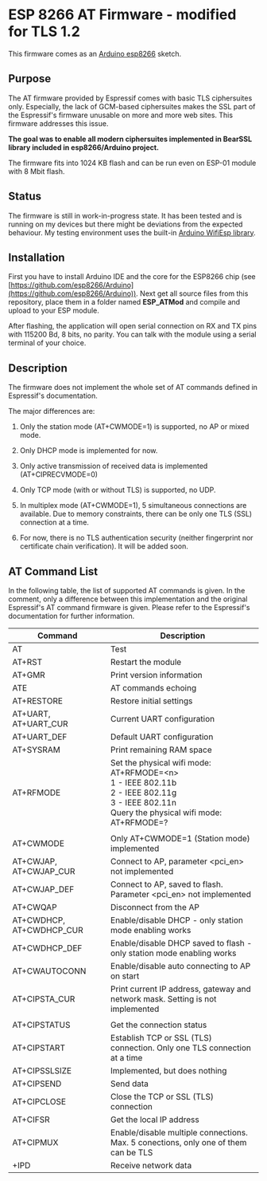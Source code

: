 # ESP 8266 AT Firmware - modified for TLS 1.2

This firmware comes as an [Arduino esp8266](https://github.com/esp8266/Arduino) sketch.

## Purpose

The AT firmware provided by Espressif comes with basic TLS ciphersuites only. Especially, the lack of GCM-based ciphersuites makes the SSL part of the Espressif's firmware unusable on more and more web sites. This firmware addresses this issue.

**The goal was to enable all modern ciphersuites implemented in BearSSL library included in esp8266/Arduino project.**

The firmware fits into 1024 KB flash and can be run even on ESP-01 module with 8 Mbit flash.

## Status

The firmware is still in work-in-progress state. It has been tested and is running on my devices but there might be deviations from the expected behaviour.
My testing environment uses the built-in [Arduino WifiEsp library](https://github.com/bportaluri/WiFiEsp).

## Installation

First you have to install Arduino IDE and the core for the ESP8266 chip (see [https://github.com/esp8266/Arduino](https://github.com/esp8266/Arduino)).
Next get all source files from this repository, place them in a folder named **ESP_ATMod** and compile and upload to your ESP module.

After flashing, the application will open serial connection on RX and TX pins with 115200 Bd, 8 bits, no parity. You can talk with the module using a serial terminal of your choice.

## Description

The firmware does not implement the whole set of AT commands defined in Espressif's documentation.

The major differences are:

1. Only the station mode (AT+CWMODE=1) is supported, no AP or mixed mode.

2. Only DHCP mode is implemented for now.

3. Only active transmission of received data is implemented (AT+CIPRECVMODE=0)

4. Only TCP mode (with or without TLS) is supported, no UDP.

5. In multiplex mode (AT+CWMODE=1), 5 simultaneous connections are available. Due to memory constraints, there can be only one TLS (SSL) connection at a time.

6. For now, there is no TLS authentication security (neither fingerprint nor certificate chain verification). It will be added soon. 

## AT Command List

In the following table, the list of supported AT commands is given. In the comment, only a difference between this implementation and the original Espressif's AT command firmware is given. Please refer to the Espressif's documentation for further information.

| Command | Description |
| - | - |
| AT | Test |
| AT+RST | Restart the module |
| AT+GMR | Print version information |
| ATE | AT commands echoing |
| AT+RESTORE | Restore initial settings |
| AT+UART, AT+UART_CUR | Current UART configuration |
| AT+UART_DEF | Default UART configuration |
| AT+SYSRAM | Print remaining RAM space |
| AT+RFMODE | Set the physical wifi mode:<br>AT+RFMODE=&lt;n&gt;<br>1 - IEEE 802.11b<br>2 - IEEE 802.11g<br>3 - IEEE 802.11n<br>Query the physical wifi mode:<br>AT+RFMODE=?
|  |  |
| AT+CWMODE | Only AT+CWMODE=1 (Station mode) implemented |
| AT+CWJAP, AT+CWJAP_CUR | Connect to AP, parameter &lt;pci_en&gt; not implemented |
| AT+CWJAP_DEF | Connect to AP, saved to flash. Parameter &lt;pci_en&gt; not implemented |
| AT+CWQAP | Disconnect from the AP |
| AT+CWDHCP, AT+CWDHCP_CUR | Enable/disable DHCP - only station mode enabling works |
| AT+CWDHCP_DEF | Enable/disable DHCP saved to flash - only station mode enabling works |
| AT+CWAUTOCONN | Enable/disable auto connecting to AP on start |
| AT+CIPSTA_CUR | Print current IP address, gateway and network mask. Setting is not implemented |
| | |
| AT+CIPSTATUS | Get the connection status |
| AT+CIPSTART | Establish TCP or SSL (TLS) connection. Only one TLS connection at a time |
| AT+CIPSSLSIZE | Implemented, but does nothing |
| AT+CIPSEND | Send data |
| AT+CIPCLOSE | Close the TCP or SSL (TLS) connection |
| AT+CIFSR | Get the local IP address |
| AT+CIPMUX | Enable/disable multiple connections. Max. 5 conections, only one of them can be TLS |
| +IPD | Receive network data |

